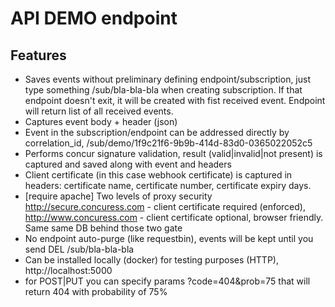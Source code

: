 # API DEMO endpoint 

## Features
- Saves events without preliminary defining endpoint/subscription, just type something /sub/bla-bla-bla when creating subscription. If that endpoint doesn't exit, it will be created with fist received event. Endpoint will return list of all received events.
- Captures event body + header (json)
- Event in the subscription/endpoint can be addressed directly by correlation_id, /sub/demo/1f9c21f6-9b9b-414d-83d0-0365022052c5
- Performs concur signature validation, result (valid|invalid|not present) is captured and saved along with event and headers
- Client certificate  (in this case webhook certificate) is captured in headers: certificate name, certificate number,  certificate expiry days.
- [require apache] Two levels of proxy security http://secure.concuress.com - client certificate required (enforced), http://www.concuress.com - client certificate optional, browser friendly. Same same DB behind those two gate
- No endpoint auto-purge (like requestbin), events will be kept until you send DEL /sub/bla-bla-bla
- Can be installed locally (docker) for testing purposes (HTTP), http://localhost:5000
- for POST|PUT you can specify params ?code=404&prob=75 that will return 404 with probability of 75%
